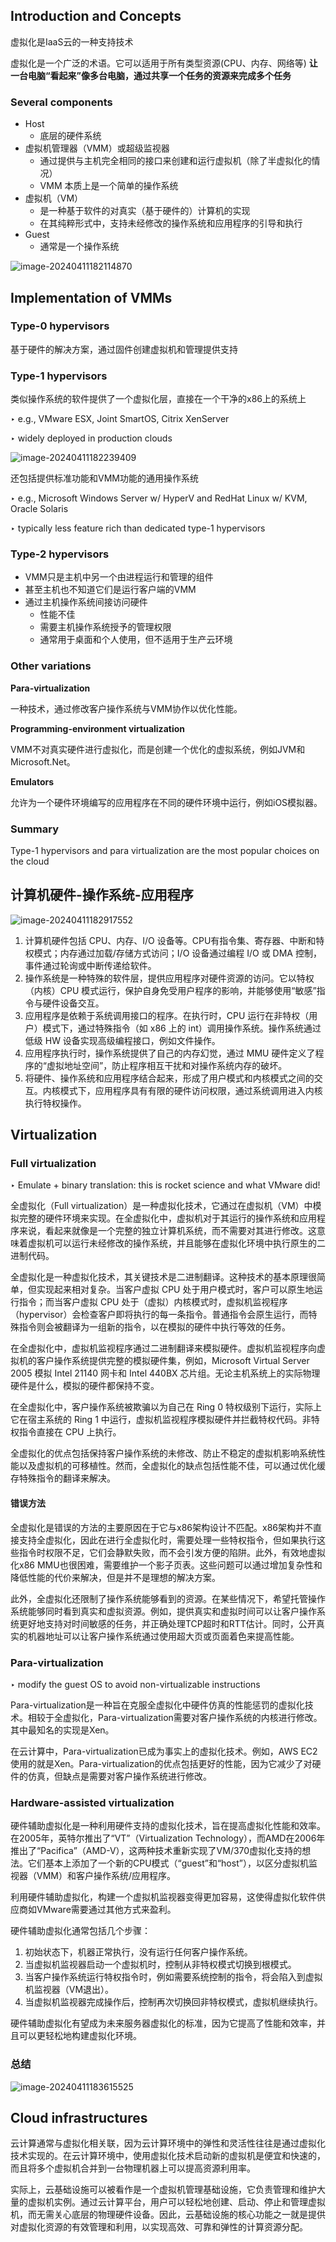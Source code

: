 ## Introduction and Concepts 

虚拟化是IaaS云的一种支持技术

虚拟化是一个广泛的术语。它可以适用于所有类型资源(CPU、内存、网络等)
**让一台电脑“看起来”像多台电脑，通过共享一个任务的资源来完成多个任务**

### Several components

- Host
  - 底层的硬件系统 
- 虚拟机管理器（VMM）或超级监视器 
  - 通过提供与主机完全相同的接口来创建和运行虚拟机（除了半虚拟化的情况）
  - VMM 本质上是一个简单的操作系统 
- 虚拟机（VM） 
  - 是一种基于软件的对真实（基于硬件的）计算机的实现 
  - 在其纯粹形式中，支持未经修改的操作系统和应用程序的引导和执行 
- Guest
  - 通常是一个操作系统

![image-20240411182114870](assets\image-20240411182114870.png)

## Implementation of VMMs

### Type-0 hypervisors

基于硬件的解决方案，通过固件创建虚拟机和管理提供支持

### Type-1 hypervisors

类似操作系统的软件提供了一个虚拟化层，直接在一个干净的x86上的系统上

‣ e.g., VMware ESX, Joint SmartOS, Citrix XenServer 

‣ widely deployed in production clouds 

![image-20240411182239409](assets\image-20240411182239409.png)

还包括提供标准功能和VMM功能的通用操作系统

‣ e.g., Microsoft Windows Server w/ HyperV and RedHat Linux w/ KVM, Oracle Solaris 

‣ typically less feature rich than dedicated type-1 hypervisors



### Type-2 hypervisors

- VMM只是主机中另一个由进程运行和管理的组件
- 甚至主机也不知道它们是运行客户端的VMM 
- 通过主机操作系统间接访问硬件
  - 性能不佳  
  - 需要主机操作系统授予的管理权限
  - 通常用于桌面和个人使用，但不适用于生产云环境

### Other variations

**Para-virtualization** 

一种技术，通过修改客户操作系统与VMM协作以优化性能。

**Programming-environment virtualization** 

VMM不对真实硬件进行虚拟化，而是创建一个优化的虚拟系统，例如JVM和Microsoft.Net。

**Emulators** 

允许为一个硬件环境编写的应用程序在不同的硬件环境中运行，例如iOS模拟器。



### Summary

Type-1 hypervisors and para virtualization are the most popular choices on the cloud



## 计算机硬件-操作系统-应用程序 

![image-20240411182917552](assets\image-20240411182917552.png)



1. 计算机硬件包括 CPU、内存、I/O 设备等。CPU有指令集、寄存器、中断和特权模式；内存通过加载/存储方式访问；I/O 设备通过编程 I/O 或 DMA 控制，事件通过轮询或中断传递给软件。
2. 操作系统是一种特殊的软件层，提供应用程序对硬件资源的访问。它以特权（内核）CPU 模式运行，保护自身免受用户程序的影响，并能够使用“敏感”指令与硬件设备交互。
3. 应用程序是依赖于系统调用接口的程序。在执行时，CPU 运行在非特权（用户）模式下，通过特殊指令（如 x86 上的 int）调用操作系统。操作系统通过低级 HW 设备实现高级编程接口，例如文件操作。
4. 应用程序执行时，操作系统提供了自己的内存幻觉，通过 MMU 硬件定义了程序的“虚拟地址空间”，防止程序相互干扰和对操作系统内存的破坏。
5. 将硬件、操作系统和应用程序结合起来，形成了用户模式和内核模式之间的交互。内核模式下，应用程序具有有限的硬件访问权限，通过系统调用进入内核执行特权操作。

## Virtualization

### Full virtualization 

‣ Emulate + binary translation: this is rocket science and what VMware did! 

全虚拟化（Full virtualization）是一种虚拟化技术，它通过在虚拟机（VM）中模拟完整的硬件环境来实现。在全虚拟化中，虚拟机对于其运行的操作系统和应用程序来说，看起来就像是一个完整的独立计算机系统，而不需要对其进行修改。这意味着虚拟机可以运行未经修改的操作系统，并且能够在虚拟化环境中执行原生的二进制代码。

全虚拟化是一种虚拟化技术，其关键技术是二进制翻译。这种技术的基本原理很简单，但实现起来相对复杂。当客户虚拟 CPU 处于用户模式时，客户可以原生地运行指令；而当客户虚拟 CPU 处于（虚拟）内核模式时，虚拟机监视程序（hypervisor）会检查客户即将执行的每一条指令。普通指令会原生运行，而特殊指令则会被翻译为一组新的指令，以在模拟的硬件中执行等效的任务。

在全虚拟化中，虚拟机监视程序通过二进制翻译来模拟硬件。虚拟机监视程序向虚拟机的客户操作系统提供完整的模拟硬件集，例如，Microsoft Virtual Server 2005 模拟 Intel 21140 网卡和 Intel 440BX 芯片组。无论主机系统上的实际物理硬件是什么，模拟的硬件都保持不变。

在全虚拟化中，客户操作系统被欺骗以为自己在 Ring 0 特权级别下运行，实际上它在宿主系统的 Ring 1 中运行，虚拟机监视程序模拟硬件并拦截特权代码。非特权指令直接在 CPU 上执行。

全虚拟化的优点包括保持客户操作系统的未修改、防止不稳定的虚拟机影响系统性能以及虚拟机的可移植性。然而，全虚拟化的缺点包括性能不佳，可以通过优化缓存特殊指令的翻译来解决。

#### 错误方法

全虚拟化是错误的方法的主要原因在于它与x86架构设计不匹配。x86架构并不直接支持全虚拟化，因此在进行全虚拟化时，需要处理一些特权指令，但如果执行这些指令时权限不足，它们会静默失败，而不会引发方便的陷阱。此外，有效地虚拟化x86 MMU也很困难，需要维护一个影子页表。这些问题可以通过增加复杂性和降低性能的代价来解决，但是并不是理想的解决方案。

此外，全虚拟化还限制了操作系统能够看到的资源。在某些情况下，希望托管操作系统能够同时看到真实和虚拟资源。例如，提供真实和虚拟时间可以让客户操作系统更好地支持对时间敏感的任务，并正确处理TCP超时和RTT估计。同时，公开真实的机器地址可以让客户操作系统通过使用超大页或页面着色来提高性能。

### Para-virtualization 

‣ modify the guest OS to avoid non-virtualizable instructions 

Para-virtualization是一种旨在克服全虚拟化中硬件仿真的性能惩罚的虚拟化技术。相较于全虚拟化，Para-virtualization需要对客户操作系统的内核进行修改。其中最知名的实现是Xen。

在云计算中，Para-virtualization已成为事实上的虚拟化技术。例如，AWS EC2使用的就是Xen。Para-virtualization的优点包括更好的性能，因为它减少了对硬件的仿真，但缺点是需要对客户操作系统进行修改。

### Hardware-assisted virtualization 

硬件辅助虚拟化是一种利用硬件支持的虚拟化技术，旨在提高虚拟化性能和效率。在2005年，英特尔推出了“VT”（Virtualization Technology），而AMD在2006年推出了“Pacifica”（AMD-V），这两种技术重新实现了VM/370虚拟化支持的想法。它们基本上添加了一个新的CPU模式（“guest”和“host”），以区分虚拟机监视器（VMM）和客户操作系统/应用程序。

利用硬件辅助虚拟化，构建一个虚拟机监视器变得更加容易，这使得虚拟化软件供应商如VMware需要通过其他方式来盈利。

硬件辅助虚拟化通常包括几个步骤：

1. 初始状态下，机器正常执行，没有运行任何客户操作系统。
2. 当虚拟机监视器启动一个虚拟机时，控制从非特权模式切换到根模式。
3. 当客户操作系统运行特权指令时，例如需要系统控制的指令，将会陷入到虚拟机监视器（VM退出）。
4. 当虚拟机监视器完成操作后，控制再次切换回非特权模式，虚拟机继续执行。

硬件辅助虚拟化有望成为未来服务器虚拟化的标准，因为它提高了性能和效率，并且可以更轻松地构建虚拟化环境。

### 总结

![image-20240411183615525](assets\image-20240411183615525.png)

##  

## Cloud infrastructures

云计算通常与虚拟化相关联，因为云计算环境中的弹性和灵活性往往是通过虚拟化技术实现的。在云计算环境中，使用虚拟化技术启动新的虚拟机是便宜和快速的，而且将多个虚拟机合并到一台物理机器上可以提高资源利用率。

实际上，云基础设施可以被看作是一个虚拟机管理基础设施，它负责管理和维护大量的虚拟机实例。通过云计算平台，用户可以轻松地创建、启动、停止和管理虚拟机，而无需关心底层的物理硬件设备。因此，云基础设施的核心功能之一就是提供对虚拟化资源的有效管理和利用，以实现高效、可靠和弹性的计算资源分配。